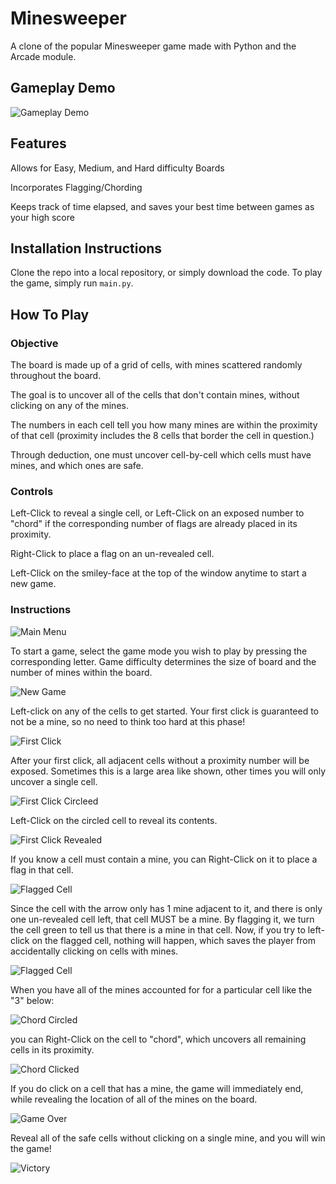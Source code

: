 # Minesweeper

A clone of the popular Minesweeper game made with Python and the Arcade module.

## Gameplay Demo

![Gameplay Demo](doc/demo.gif)

## Features
Allows for Easy, Medium, and Hard difficulty Boards

Incorporates Flagging/Chording

Keeps track of time elapsed, and saves your best time between games as your high score
## Installation Instructions
Clone the repo into a local repository, or simply download the code.
To play the game, simply run <code>main.py</code>.
## How To Play
### Objective
The board is made up of a grid of cells, with mines scattered randomly throughout the board.

The goal is to uncover all of the cells that don't contain mines, without clicking on any of the mines.

The numbers in each cell tell you how many mines are within the proximity of that cell (proximity includes the 8 cells that border the cell in question.)

Through deduction, one must uncover cell-by-cell which cells must have mines, and which ones are safe.
### Controls
Left-Click to reveal a single cell, or Left-Click on an exposed number to "chord" if the corresponding number of flags are already placed in its proximity.

Right-Click to place a flag on an un-revealed cell.

Left-Click on the smiley-face at the top of the window anytime to start a new game.

### Instructions
![Main Menu](doc/main_menu.png)

To start a game, select the game mode you wish to play by pressing the corresponding letter.
Game difficulty determines the size of board and the number of mines within the board.

![New Game](doc/new_game.png)

Left-click on any of the cells to get started. Your first click is guaranteed to not be a mine, so no need
to think too hard at this phase!

![First Click](doc/firstclick.png)

After your first click, all adjacent cells without a proximity number will be exposed. Sometimes this is a large area like shown, other times you will only uncover a single cell.

![First Click Circleed](doc/firstclick_circled.png)

Left-Click on the circled cell to reveal its contents.

![First Click Revealed](doc/firstclick_clicked.png)

If you know a cell must contain a mine, you can Right-Click on it to place a flag in that cell.

![Flagged Cell](doc/circled_flag.png)

Since the cell with the arrow only has 1 mine adjacent to it, and there is only one un-revealed cell left, that cell MUST be a mine.
By flagging it, we turn the cell green to tell us that there is a mine in that cell. Now, if you try to left-click on the flagged cell, nothing will happen, which saves the player from accidentally clicking on cells with mines.

![Flagged Cell](doc/clicked_flag.png)

When you have all of the mines accounted for for a particular cell like the "3" below:

![Chord Circled](doc/chord_circled.png)

you can Right-Click on the cell to "chord", which uncovers all remaining cells in its proximity.

![Chord Clicked](doc/chord_clicked.png)

If you do click on a cell that has a mine, the game will immediately end, while revealing the location of all of the mines on the board.

![Game Over](doc/gameover.png)

Reveal all of the safe cells without clicking on a single mine, and you will win the game!

![Victory](doc/victory.png)
